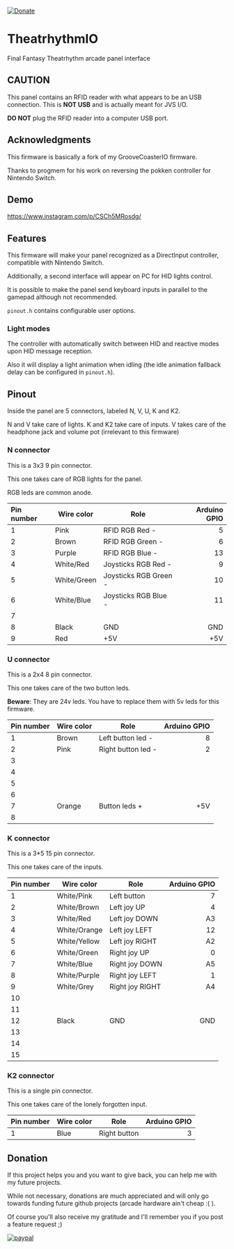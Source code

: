 [![Donate](https://img.shields.io/badge/Donate-PayPal-green.svg)](https://www.paypal.com/donate?hosted_button_id=WT735CX4UMZ9U)

# TheatrhythmIO

Final Fantasy Theatrhythm arcade panel interface

## CAUTION

This panel contains an RFID reader with what appears to be an USB connection. This is **NOT USB** and is actually meant for JVS I/O. 

**DO NOT** plug the RFID reader into a computer USB port.

## Acknowledgments

This firmware is basically a fork of my GrooveCoasterIO firmware.

Thanks to progmem for his work on reversing the pokken controller for Nintendo Switch.

## Demo

https://www.instagram.com/p/CSCh5MRosdg/

## Features

This firmware will make your panel recognized as a DirectInput controller, compatible with Nintendo Switch.

Additionally, a second interface will appear on PC for HID lights control.

It is possible to make the panel send keyboard inputs in parallel to the gamepad although not recommended.

`pinout.h` contains configurable user options.

### Light modes

The controller with automatically switch between HID and reactive modes upon HID message reception.

Also it will display a light animation when idling (the idle animation fallback delay can be configured in `pinout.h`).

## Pinout

Inside the panel are 5 connectors, labeled N, V, U, K and K2.

N and V take care of lights. K and K2 take care of inputs. V takes care of the headphone jack and volume pot (irrelevant to this firmware)

### N connector

This is a 3x3 9 pin connector.

This one takes care of RGB lights for the panel.

RGB leds are common anode.

|Pin number|Wire color|Role|Arduino GPIO|
|:---|---|---|---:|
| 1 |Pink |RFID RGB Red - |5|
|2|Brown |RFID RGB Green -|6|
|3|Purple |RFID RGB Blue -|13|
|4|White/Red |Joysticks RGB Red -|9|
|5|White/Green |Joysticks RGB Green -|10|
|6|White/Blue |Joysticks RGB Blue -|11|
|7| |||
|8|Black |GND|GND|
|9|Red |+5V|+5V|

### U connector

This is a 2x4 8 pin connector.

This one takes care of the two button leds.

**Beware**: They are 24v leds. You have to replace them with 5v leds for this firmware.

|Pin number|Wire color|Role|Arduino GPIO|
|:---|---|---|---:|
| 1 |Brown| Left button led - |8|
|2|Pink| Right button led -|2|
|3||||
|4||||
|5||||
|6||||
|7|Orange| Button leds + | +5V |
|8||||

### K connector

This is a 3*5 15 pin connector.

This one takes care of the inputs.

|Pin number|Wire color|Role|Arduino GPIO|
|:---|---|---|---:|
| 1 |White/Pink| Left button |7|
|2|White/Brown| Left joy UP |4|
|3|White/Red| Left joy DOWN |A3|
|4|White/Orange| Left joy LEFT |12|
|5|White/Yellow| Left joy RIGHT |A2|
|6|White/Green| Right joy UP|0|
|7|White/Blue| Right joy DOWN | A5 |
|8|White/Purple| Right joy LEFT |1|
|9|White/Grey| Right joy RIGHT |A4|
|10||||
|11||||
|12|Black|GND|GND|
|13||||
|14||||
|15||||

### K2 connector

This is a single pin connector.

This one takes care of the lonely forgotten input.

|Pin number|Wire color|Role|Arduino GPIO|
|:---|---|---|---:|
| 1 |Blue| Right button |3|

## Donation

If this project helps you and you want to give back, you can help me with my future projects.

While not necessary, donations are much appreciated and will only go towards funding future github projects (arcade hardware ain't cheap :( ).

Of course you'll also receive my gratitude and I'll remember you if you post a feature request ;)

[![paypal](https://www.paypalobjects.com/en_US/i/btn/btn_donateCC_LG.gif)](https://www.paypal.com/donate?hosted_button_id=WT735CX4UMZ9U)
